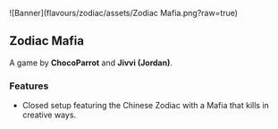 ![Banner](flavours/zodiac/assets/Zodiac Mafia.png?raw=true)
## Zodiac Mafia
A game by **ChocoParrot** and **Jivvi (Jordan)**.

### Features
- Closed setup featuring the Chinese Zodiac with a Mafia that kills in creative ways.
